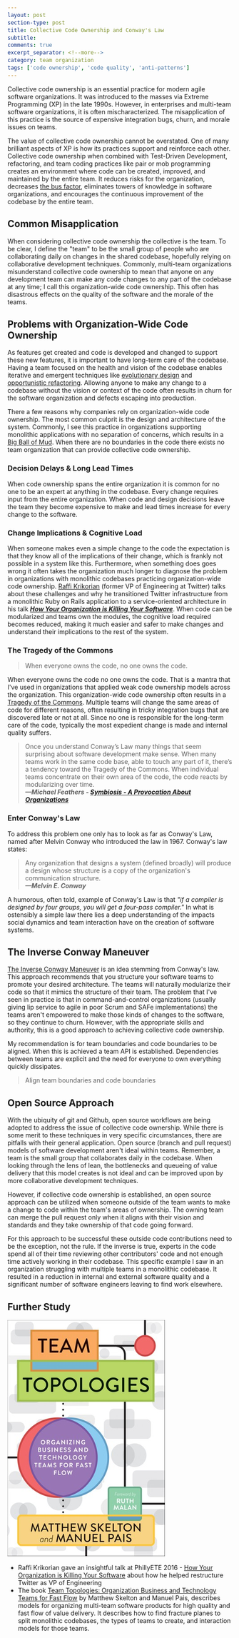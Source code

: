 ```yaml
---
layout: post
section-type: post
title: Collective Code Ownership and Conway's Law
subtitle: 
comments: true
excerpt_separator: <!--more-->
category: team organization
tags: ['code ownership', 'code quality', 'anti-patterns']
---
```


Collective code ownership is an essential practice for modern agile software organizations. It was introduced to the masses via Extreme Programming (XP) in the late 1990s. However, in enterprises and multi-team software organizations, it is often mischaracterized. The misapplication of this practice is the source of expensive integration bugs, churn, and morale issues on teams. 
<!--more-->

The value of collective code ownership cannot be overstated. One of many brilliant aspects of XP is how its practices support and reinforce each other. Collective code ownership when combined with Test-Driven Development, refactoring, and team coding practices like pair or mob programming creates an environment where code can be created, improved, and maintained by the entire team. It reduces risks for the organization, decreases [the bus factor](https://en.wikipedia.org/wiki/Bus_factor), eliminates towers of knowledge in software organizations, and encourages the continuous improvement of the codebase by the entire team.  

## Common Misapplication

When considering collective code ownership the collective is the team. To be clear, I define the "team" to be the small group of people who are collaborating daily on changes in the shared codebase, hopefully relying on collaborative development techniques. Commonly, multi-team organizations misunderstand collective code ownership to mean that anyone on any development team can make any code changes to any part of the codebase at any time; I call this organization-wide code ownership. This often has disastrous effects on the quality of the software and the morale of the teams. 

## Problems with Organization-Wide Code Ownership
As features get created and code is developed and changed to support these new features, it is important to have long-term care of the codebase. Having a team focused on the health and vision of the codebase enables iterative and emergent techniques like [evolutionary design](https://www.industriallogic.com/blog/evolutionary-design/) and [opportunistic refactoring](https://martinfowler.com/bliki/OpportunisticRefactoring.html). Allowing anyone to make any change to a codebase without the vision or context of the code often results in churn for the software organization and defects escaping into production.

There a few reasons why companies rely on organization-wide code ownership. The most common culprit is the design and architecture of the system. Commonly, I see this practice in organizations supporting monolithic applications with no separation of concerns, which results in a [Big Ball of Mud](https://en.wikipedia.org/wiki/Big_ball_of_mud). When there are no boundaries in the code there exists no team organization that can provide collective code ownership. 

### Decision Delays & Long Lead Times
When code ownership spans the entire organization it is common for no one to be an expert at anything in the codebase. Every change requires input from the entire organization. When code and design decisions leave the team they become expensive to make and lead times increase for every change to the software. 

### Change Implications & Cognitive Load
When someone makes even a simple change to the code the expectation is that they know all of the implications of their change, which is frankly not possible in a system like this. Furthermore, when something does goes wrong it often takes the organization much longer to diagnose the problem in organizations with monolithic codebases practicing organization-wide code ownership. [Raffi Krikorian](https://twitter.com/raffi) (former VP of Engineering at Twitter) talks about these challenges and why he transitioned Twitter infrastructure from a monolithic Ruby on Rails application to a service-oriented architecture in his talk _**[How Your Organization is Killing Your Software](https://www.youtube.com/watch?v=9Zqt7UrAXns)**_. When code can be modularized and teams own the modules, the cognitive load required becomes reduced, making it much easier and safer to make changes and understand their implications to the rest of the system. 

### The Tragedy of the Commons 

> When everyone owns the code, no one owns the code.

When everyone owns the code no one owns the code. That is a mantra that I've used in organizations that applied weak code ownership models across the organization. This organization-wide code ownership often results in a [Tragedy of the Commons](https://en.wikipedia.org/wiki/Tragedy_of_the_commons). Multiple teams will change the same areas of code for different reasons, often resulting in tricky integration bugs that are discovered late or not at all. Since no one is responsible for the long-term care of the code, typically the most expedient change is made and internal quality suffers. 


> Once you understand Conway’s Law many things that seem surprising about software development make sense. When many teams work in the same code base, able to touch any part of it, there’s a tendency toward the Tragedy of the Commons. When individual teams concentrate on their own area of the code, the code reacts by modularizing over time.   
> _**&mdash;Michael Feathers - [Symbiosis - A Provocation About Organizations](https://www.r7krecon.com/provocation)**_ 

### Enter Conway's Law
To address this problem one only has to look as far as Conway's Law, named after Melvin Conway who introduced the law in 1967. Conway's law states:
> Any organization that designs a system (defined broadly) will produce a design whose structure is a copy of the organization's communication structure.  
> _**&mdash;Melvin E. Conway**_

A humorous, often told, example of Conway's Law is that _"if a compiler is designed by four groups, you will get a four-pass compiler."_ In what is ostensibly a simple law there lies a deep understanding of the impacts social dynamics and team interaction have on the creation of software systems. 

## The Inverse Conway Maneuver
[The Inverse Conway Maneuver](https://www.thoughtworks.com/radar/techniques/inverse-conway-maneuver) is an idea stemming from Conway's law. This approach recommends that you structure your software teams to promote your desired architecture. The teams will naturally modularize their code so that it mimics the structure of their team. The problem that I've seen in practice is that in command-and-control organizations (usually giving lip service to agile in poor Scrum and SAFe implementations) the teams aren't empowered to make those kinds of changes to the software, so they continue to churn. However, with the appropriate skills and authority, this is a good approach to achieving collective code ownership. 

My recommendation is for team boundaries and code boundaries to be aligned. When this is achieved a team API is established. Dependencies between teams are explicit and the need for everyone to own everything quickly dissipates. 

> Align team boundaries and code boundaries

## Open Source Approach
With the ubiquity of git and Github, open source workflows are being adopted to address the issue of collective code ownership. While there is some merit to these techniques in very specific circumstances, there are pitfalls with their general application. Open source (branch and pull request) models of software development aren't ideal within teams. Remember, a team is the small group that collaborates daily in the codebase. When looking through the lens of lean, the bottlenecks and queueing of value delivery that this model creates is not ideal and can be improved upon by more collaborative development techniques. 

However, if collective code ownership is established, an open source approach can be utilized when someone outside of the team wants to make a change to code within the team's areas of ownership. The owning team can merge the pull request only when it aligns with their vision and standards and they take ownership of that code going forward.

For this approach to be successful these outside code contributions need to be the exception, not the rule. If the inverse is true, experts in the code spend all of their time reviewing other contributors' code and not enough time actively working in their codebase. This specific example I saw in an organization struggling with multiple teams in a monolithic codebase. It resulted in a reduction in internal and external software quality and a significant number of software engineers leaving to find work elsewhere. 

## Further Study
<img src='/img/team-topologies.jpg' alt='Team Topologies book' class='img-responsive' />

* Raffi Krikorian gave an insightful talk at PhillyETE 2016 - [How Your Organization is Killing Your Software](https://www.youtube.com/watch?v=9Zqt7UrAXns) about how he helped restructure Twitter as VP of Engineering 
* The book [Team Topologies: Organization Business and Technology Teams for Fast Flow](https://www.amazon.com/Team-Topologies-Organizing-Business-Technology/dp/1942788819/) by Matthew Skelton and Manuel Pais, describes models for organizing multi-team software products for high quality and fast flow of value delivery. It describes how to find fracture planes to split monolithic codebases, the types of teams to create, and interaction models for those teams. 